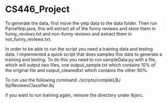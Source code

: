 CS446_Project
=============


To generate the data, first move the yelp data to the data folder. Then run ParseYelp.java, this will extract all of the funny reviews and store them in funny_reviews.txt and non-funny reviews and extract them in not_funny_reviews.txt.

In order to be able to run the script you need a training data and testing data. I implemented a quick script that does samples this data to generate a training and testing. To do this you need to run sampleData.py with a file, which will output two files, one output_sample.txt which contains 10% of the original file and output_cleanedtxt which contains the other 90%.

To run use the following command 
./scripts/compileLBJ lbj/ReviewsClassifier.lbj

if you want to run training again, remove the directory under lbjsrc.
